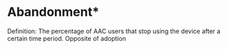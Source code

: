 # Abandonment*

Definition: The percentage of AAC users that stop using the device after a certain time period. Opposite of adoption